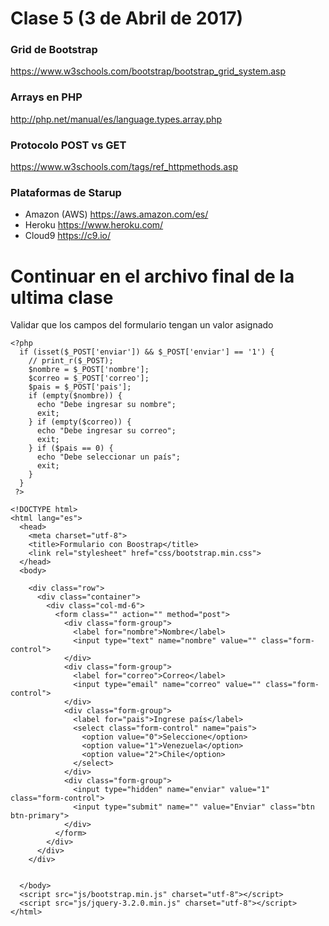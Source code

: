 Clase 5 (3 de Abril de 2017)
=============================

### Grid de Bootstrap
<https://www.w3schools.com/bootstrap/bootstrap_grid_system.asp> 

### Arrays en PHP
<http://php.net/manual/es/language.types.array.php>

### Protocolo POST vs GET
<https://www.w3schools.com/tags/ref_httpmethods.asp>

### Plataformas de Starup
- Amazon (AWS) <https://aws.amazon.com/es/>
- Heroku <https://www.heroku.com/>
- Cloud9 <https://c9.io/>

# Continuar en el archivo final de la ultima clase

Validar que los campos del formulario tengan un valor asignado

~~~
<?php
  if (isset($_POST['enviar']) && $_POST['enviar'] == '1') {
    // print_r($_POST);
    $nombre = $_POST['nombre'];
    $correo = $_POST['correo'];
    $pais = $_POST['pais'];
    if (empty($nombre)) {
      echo "Debe ingresar su nombre";
      exit;
    } if (empty($correo)) {
      echo "Debe ingresar su correo";
      exit;
    } if ($pais == 0) {
      echo "Debe seleccionar un país";
      exit;
    }
  }
 ?>

<!DOCTYPE html>
<html lang="es">
  <head>
    <meta charset="utf-8">
    <title>Formulario con Boostrap</title>
    <link rel="stylesheet" href="css/bootstrap.min.css">
  </head>
  <body>

    <div class="row">
      <div class="container">
        <div class="col-md-6">
          <form class="" action="" method="post">
            <div class="form-group">
              <label for="nombre">Nombre</label>
              <input type="text" name="nombre" value="" class="form-control">
            </div>
            <div class="form-group">
              <label for="correo">Correo</label>
              <input type="email" name="correo" value="" class="form-control">
            </div>
            <div class="form-group">
              <label for="pais">Ingrese país</label>
              <select class="form-control" name="pais">
                <option value="0">Seleccione</option>
                <option value="1">Venezuela</option>
                <option value="2">Chile</option>
              </select>
            </div>
            <div class="form-group">
              <input type="hidden" name="enviar" value="1" class="form-control">
              <input type="submit" name="" value="Enviar" class="btn btn-primary">
            </div>
          </form>
        </div>
      </div>
    </div>


  </body>
  <script src="js/bootstrap.min.js" charset="utf-8"></script>
  <script src="js/jquery-3.2.0.min.js" charset="utf-8"></script>
</html>
~~~



